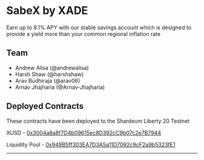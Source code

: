 # SabeX by XADE

Earn up to 8.1% APY with our stable savings account which is designed to provide a yield more than your common regional inflation rate

## Team

- Andrew Alisa (@andrewalisa)
- Harsh Shaw (@harshshaw)
- Arav Budhiraja (@arav06)
- Arnav Jhajharia (@Arnav-Jhajharia)

## Deployed Contracts

These contracts have been deployed to the Shardeum Liberty 20 Testnet

XUSD - [0x3004a8a8f7D4b09615ec8D392cC9b07c2e7B7944](https://explorer-liberty20.shardeum.org/account/0x3004a8a8f7D4b09615ec8D392cC9b07c2e7B7944)

Liquidity Pool - [0x949B5ff303EA7D3A5a11D7092c9cF2a9b5323fE1 ](https://explorer-liberty20.shardeum.org/account/0x949b5ff303ea7d3a5a11d7092c9cf2a9b5323fe1)

---
